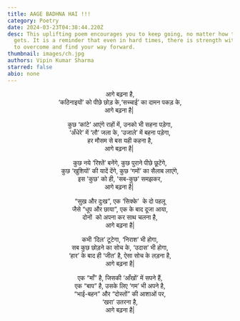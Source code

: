 ```yaml
---
title: AAGE BADHNA HAI !!!
category: Poetry
date: 2024-03-23T04:38:44.220Z
desc: This uplifting poem encourages you to keep going, no matter how tough life
  gets. It is a reminder that even in hard times, there is strength within you
  to overcome and find your way forward.
thumbnail: images/ch.jpg
authors: Vipin Kumar Sharma
starred: false
abio: none
---
```

<!--StartFragment-->
<p style="text-align: center;align:center;">आगे बढ़ना है,<br>
‘कठिनाइयों’ को पीछे छोड़ के,‘सच्चाई’ का दामन पकड़ के,<br>
आगे बढ़ना है| </p>


<p style="text-align: center;align:center;">कुछ ‘कांटे’ आएंगे राहों में, उनको भी सहना पड़ेगा,<br>
‘अँधेरे’ में ‘लौ’ जला के, ‘उजाले’ में बहना पड़ेगा,<br>
हर मौसम से बस यही कहना है,<br>
आगे बढ़ना है| </p>


<p style="text-align: center;align:center;">कुछ नये ‘रिश्तें’ बनेंगे, कुछ पुराने पीछे छूटेंगे,<br>
कुछ ‘खुशियों’ की यादें देंगे, कुछ ‘गमों’ का सैलाब लाएंगे,<br>
इस 'कुछ' को ही, 'सब-कुछ' समझकर,<br>
आगे बढ़ना है| </p>


<p style="text-align: center;align:center;">“सुख और दुःख”, एक ‘सिक्के’  के दो पहलू<br>जैसे “धूप और छाया”, एक के बाद दूजा आया,<br>
दोनों  को अपना कर साथ चलना है,<br>
आगे बढ़ना है|</p>


<p style="text-align: center;align:center;">कभी ‘दिल’ टूटेगा, ‘निराश’ भी होगा,<br>
सब कुछ छोड़ने का सोच के, ‘उदास’ भी होगा,<br>
‘हार’ के बाद ही ‘जीत’ है, ऐसा सोच के लड़ना है,<br>
आगे बढ़ना है|</p>


<p style="text-align: center;align:center;">एक “माँ” है, जिसकी ‘आँखों’ में सपने हैं,<br>
एक “बाप” है, उसके लिए ‘गम’ भी अपने है,<br>
“भाई-बहन” और “दोस्तों” की आशाओं पर,<br>
‘खरा’ उतरना है,<br>
आगे बढ़ना है|</p>


<!--EndFragment-->